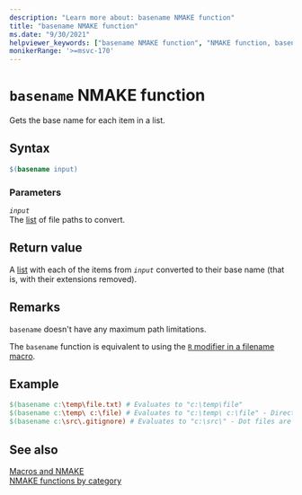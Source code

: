 ```yaml
---
description: "Learn more about: basename NMAKE function"
title: "basename NMAKE function"
ms.date: "9/30/2021"
helpviewer_keywords: ["basename NMAKE function", "NMAKE function, basename"]
monikerRange: '>=msvc-170'
---
```

# `basename` NMAKE function

Gets the base name for each item in a list.

## Syntax

```makefile
$(basename input)
```

### Parameters

*`input`*\
The [list](using-an-nmake-macro.md#function-list-syntax) of file paths to convert.

## Return value

A [list](using-an-nmake-macro.md#function-list-syntax) with each of the items from *`input`* converted to their base name (that is, with their extensions removed).

## Remarks

`basename` doesn't have any maximum path limitations.

The `basename` function is equivalent to using the [`R` modifier in a filename macro](special-nmake-macros.md#filename-macros).

## Example

```makefile
$(basename c:\temp\file.txt) # Evaluates to "c:\temp\file"
$(basename c:\temp\ c:\file) # Evaluates to "c:\temp\ c:\file" - Directories and files without extensions are left as-is
$(basename c:\src\.gitignore) # Evaluates to "c:\src\" - Dot files are considered to be extensions and so are removed
```

## See also

[Macros and NMAKE](macros-and-nmake.md)\
[NMAKE functions by category](using-an-nmake-macro.md#functions-by-category)
